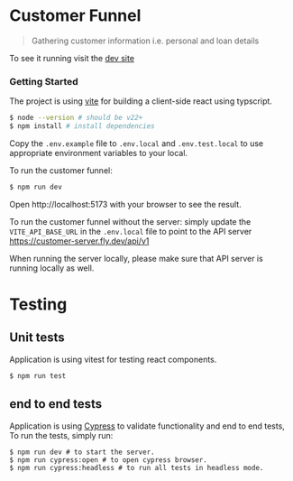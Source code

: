 # Customer Funnel

> Gathering customer information i.e. personal and loan details

To see it running visit the [dev site](https://customer-funnel.fly.dev/)

### Getting Started

The project is using [vite](https://vite.dev/guide/) for building a client-side react using typscript.

```bash
$ node --version # should be v22+
$ npm install # install dependencies
```
Copy the `.env.example` file to `.env.local` and `.env.test.local` to use appropriate environment variables to your local.

To run the customer funnel:

```bash
$ npm run dev
```

Open http://localhost:5173 with your browser to see the result.

To run the customer funnel without the server: simply update the `VITE_API_BASE_URL` in the `.env.local` file to point to the API server https://customer-server.fly.dev/api/v1

When running the server locally, please make sure that API server is running locally as well.


# Testing

## Unit tests

Application is using vitest for testing react components.

```bash
$ npm run test
```
## end to end tests

Application is using [Cypress](https://www.cypress.io/) to validate functionality and end to end tests, To run the tests, simply run:

```
$ npm run dev # to start the server.
$ npm run cypress:open # to open cypress browser.
$ npm run cypress:headless # to run all tests in headless mode.
```
